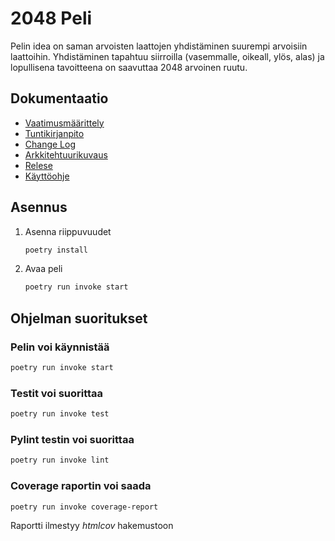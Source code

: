  # 2048 Peli

Pelin idea on saman arvoisten laattojen yhdistäminen suurempi arvoisiin laattoihin. Yhdistäminen tapahtuu siirroilla (vasemmalle, oikeall, ylös, alas) ja lopullisena tavoitteena on saavuttaa 2048 arvoinen ruutu. 

## Dokumentaatio

- [Vaatimusmäärittely](https://github.com/BorisVer/ot-harjoitustyo/blob/master/dokumentaatio/vaatimusmaarittely.md)
- [Tuntikirjanpito](https://github.com/BorisVer/ot-harjoitustyo/blob/master/dokumentaatio/tuntikirjanpito.md)
- [Change Log](https://github.com/BorisVer/ot-harjoitustyo/blob/master/dokumentaatio/changelog.md)
- [Arkkitehtuurikuvaus](https://github.com/BorisVer/ot-harjoitustyo/blob/master/dokumentaatio/arkkitehtuuri.md)
- [Relese](https://github.com/BorisVer/ot-harjoitustyo/releases/tag/viikko5)
- [Käyttöohje](https://github.com/BorisVer/ot-harjoitustyo/blob/master/dokumentaatio/kayttoohje.md)
 
## Asennus
1. Asenna riippuvuudet

   ```bash
   poetry install
   ```
   
2. Avaa peli

   ```bash
   poetry run invoke start
   ```

## Ohjelman suoritukset

### Pelin voi käynnistää
   ```bash
   poetry run invoke start
   ```

### Testit voi suorittaa
   ```bash
   poetry run invoke test
   ```

### Pylint testin voi suorittaa
   ```bash
   poetry run invoke lint
   ```


### Coverage raportin voi saada
   ```bash
   poetry run invoke coverage-report
   ```
Raportti ilmestyy *htmlcov* hakemustoon
